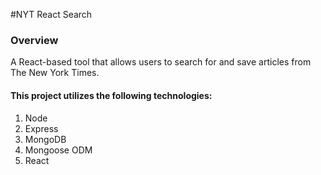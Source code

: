 #NYT React Search

### Overview
  A React-based tool that allows users to search for and save articles from The New York Times.

#### This project utilizes the following technologies:
1. Node
2. Express
3. MongoDB
4. Mongoose ODM
5. React
